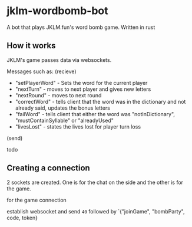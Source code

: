 # jklm-wordbomb-bot
A bot that plays JKLM.fun's word bomb game. Written in rust


## How it works

JKLM's game passes data via websockets. 

Messages such as:
(recieve)

- "setPlayerWord" - Sets the word for the current player
- "nextTurn" - moves to next player and gives new letters
- "nextRound" - moves to next round
- "correctWord" - tells client that the word was in the dictionary and not already said, updates the bonus letters
- "failWord" - tells client that either the word was "notInDictionary", "mustContainSyllable" or "alreadyUsed"
- "livesLost" - states the lives lost for player turn loss

(send)

todo




## Creating a connection

2 sockets are created. One is for the chat on the side and the other is for the game.

for the game connection

establish websocket and send `40` followed by `{"joinGame", "bombParty", code, token}

